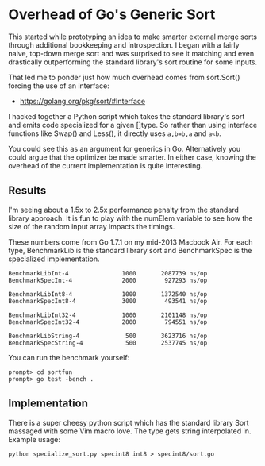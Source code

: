 # Overhead of Go's Generic Sort
This started while prototyping an idea to make smarter external merge sorts
through additional bookkeeping and introspection.  I began with a fairly naive,
top-down merge sort and was surprised to see it matching and even drastically
outperforming the standard library's sort routine for some inputs.

That led me to ponder just how much overhead comes from sort.Sort() forcing the
use of an interface:

* https://golang.org/pkg/sort/#Interface

I hacked together a Python script which takes the standard library's sort and
emits code specialized for a given []type.  So rather than using interface
functions like Swap() and Less(), it directly uses `a,b=b,a` and `a<b`.

You could see this as an argument for generics in Go.  Alternatively you could
argue that the optimizer be made smarter.  In either case, knowing the overhead
of the current implementation is quite interesting.

## Results
I'm seeing about a 1.5x to 2.5x performance penalty from the standard library
approach.  It is fun to play with the numElem variable to see how the size of
the random input array impacts the timings.

These numbers come from Go 1.7.1 on my mid-2013 Macbook Air.  For each type,
BenchmarkLib is the standard library sort and BenchmarkSpec is the specialized
implementation.

	BenchmarkLibInt-4       	    1000	   2087739 ns/op
	BenchmarkSpecInt-4      	    2000	    927293 ns/op

	BenchmarkLibInt8-4      	    1000	   1372540 ns/op
	BenchmarkSpecInt8-4     	    3000	    493541 ns/op

	BenchmarkLibInt32-4     	    1000	   2101148 ns/op
	BenchmarkSpecInt32-4    	    2000	    794551 ns/op

	BenchmarkLibString-4    	     500	   3623716 ns/op
	BenchmarkSpecString-4   	     500	   2537745 ns/op

You can run the benchmark yourself:

	prompt> cd sortfun
	prompt> go test -bench .

## Implementation
There is a super cheesy python script which has the standard library Sort
massaged with some Vim macro love.  The type gets string interpolated in.
Example usage:

	python specialize_sort.py specint8 int8 > specint8/sort.go

